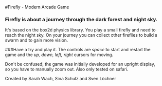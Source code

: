 #Firefly - Modern Arcade Game

### Firefly is about a journey through the dark forest and night sky.
It's based on the box2d physics library. You play a small firefly and need to reach the night sky.
On your journey you can collect other fireflies to build a swarm and to gain more vision.

###Have a try and play it.
The controls are *space* to start and restart the game and the *up, down, left, right* cursors for moving.

Don't be confused, the game was initially developed for an upright display, so you have to manually zoom out.
Also only tested on safari.


Created by Sarah Wach, Sina Schulz and Sven Löchner
